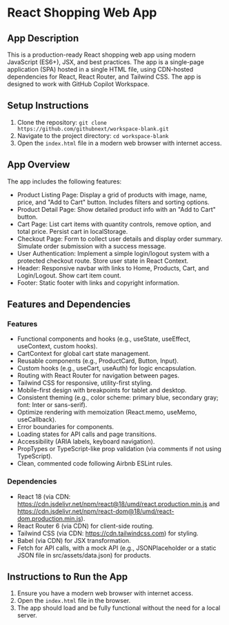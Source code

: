 # React Shopping Web App

## App Description

This is a production-ready React shopping web app using modern JavaScript (ES6+), JSX, and best practices. The app is a single-page application (SPA) hosted in a single HTML file, using CDN-hosted dependencies for React, React Router, and Tailwind CSS. The app is designed to work with GitHub Copilot Workspace.

## Setup Instructions

1. Clone the repository: `git clone https://github.com/githubnext/workspace-blank.git`
2. Navigate to the project directory: `cd workspace-blank`
3. Open the `index.html` file in a modern web browser with internet access.

## App Overview

The app includes the following features:

- Product Listing Page: Display a grid of products with image, name, price, and "Add to Cart" button. Includes filters and sorting options.
- Product Detail Page: Show detailed product info with an "Add to Cart" button.
- Cart Page: List cart items with quantity controls, remove option, and total price. Persist cart in localStorage.
- Checkout Page: Form to collect user details and display order summary. Simulate order submission with a success message.
- User Authentication: Implement a simple login/logout system with a protected checkout route. Store user state in React Context.
- Header: Responsive navbar with links to Home, Products, Cart, and Login/Logout. Show cart item count.
- Footer: Static footer with links and copyright information.

## Features and Dependencies

### Features

- Functional components and hooks (e.g., useState, useEffect, useContext, custom hooks).
- CartContext for global cart state management.
- Reusable components (e.g., ProductCard, Button, Input).
- Custom hooks (e.g., useCart, useAuth) for logic encapsulation.
- Routing with React Router for navigation between pages.
- Tailwind CSS for responsive, utility-first styling.
- Mobile-first design with breakpoints for tablet and desktop.
- Consistent theming (e.g., color scheme: primary blue, secondary gray; font: Inter or sans-serif).
- Optimize rendering with memoization (React.memo, useMemo, useCallback).
- Error boundaries for components.
- Loading states for API calls and page transitions.
- Accessibility (ARIA labels, keyboard navigation).
- PropTypes or TypeScript-like prop validation (via comments if not using TypeScript).
- Clean, commented code following Airbnb ESLint rules.

### Dependencies

- React 18 (via CDN: https://cdn.jsdelivr.net/npm/react@18/umd/react.production.min.js and https://cdn.jsdelivr.net/npm/react-dom@18/umd/react-dom.production.min.js).
- React Router 6 (via CDN) for client-side routing.
- Tailwind CSS (via CDN: https://cdn.tailwindcss.com) for styling.
- Babel (via CDN) for JSX transformation.
- Fetch for API calls, with a mock API (e.g., JSONPlaceholder or a static JSON file in src/assets/data.json) for products.

## Instructions to Run the App

1. Ensure you have a modern web browser with internet access.
2. Open the `index.html` file in the browser.
3. The app should load and be fully functional without the need for a local server.
